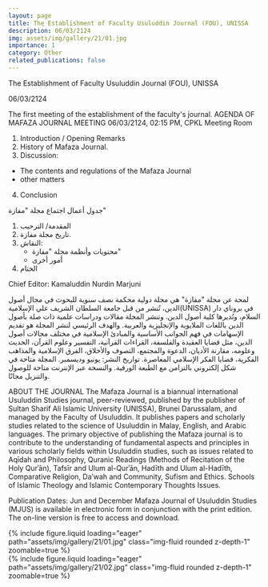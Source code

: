 ```yaml
---
layout: page
title: The Establishment of Faculty Usuluddin Journal (FOU), UNISSA
description: 06/03/2124
img: assets/img/gallery/21/01.jpg
importance: 1
category: Other
related_publications: false
---
```


<p class="distill-post-title">The Establishment of Faculty Usuluddin Journal (FOU), UNISSA</p>

06/03/2124

The first meeting of the establishment of the faculty's journal.
AGENDA OF MAFAZA JOURNAL MEETING
06/03/2124, 02:15 PM, CPKL Meeting Room

1. Introduction / Opening Remarks
2. History of Mafaza Journal.
3. Discussion:

- The contents and regulations of the Mafaza Journal
- other matters

4. Conclusion

جدول أعمال اجتماع مجلة "مفازة"

1. المقدمة/ الترحيب
2. تاريخ مجلة مفازة.
3. النقاش:
   - محتويات وأنظمة مجلة "مفازة"
   - أمور أخرى
4. الختام

Chief Editor: Kamaluddin Nurdin Marjuni

لمحة عن مجلة "مفازة"
هي مجلة دولية محكمة نصف سنوية للبحوث في مجال أصول الدين، تُنشر من قبل جامعة السلطان الشريف علي الإسلامية(UNISSA) في بروناي دار السلام، وتُديرها كلية أصول الدين. وتنشر المجلة مقالات ودراسات علمية ذات صلة بأصول الدين باللغات الملايوية والإنجليزية والعربية. والهدف الرئيسي لنشر المجلة هو تقديم الإسهامات في فهم الجوانب الأساسية والمبادئ الإسلامية في مختلف مجالات أصول الدين، مثل قضايا العقيدة والفلسفة، القراءات القرآنية، التفسير وعلوم القرآن، الحديث وعلومه، مقارنة الأديان، الدعوة والمجتمع، التصوف والأخلاق، الفرق الإسلامية والمذاهب الفكرية، قضايا الفكر الإسلامي المعاصرة.
تواريخ النشر: يونيو وديسمبر.
المجلة متاحة في شكل إلكتروني بالتزامن مع الطبعة الورقية. والنسخة عبر الإنترنت متاحة للوصول والتنزيل مجانًا.

ABOUT THE JOURNAL
The Mafaza Journal is a biannual international Usuluddin Studies journal, peer-reviewed, published by the publisher of Sultan Sharif Ali Islamic University (UNISSA), Brunei Darussalam, and managed by the Faculty of Usuluddin. It publishes papers and scholarly studies related to the science of Usuluddin in Malay, English, and Arabic languages. The primary objective of publishing the Mafaza journal is to contribute to the understanding of fundamental aspects and principles in various scholarly fields within Usuluddin studies, such as issues related to Aqīdah and Philosophy, Quranic Readings (Methods of Recitation of the Holy Qurʾān), Tafsīr and Ulum al-Qurʾān, Hadīth and Ulum al-Hadīth, Comparative Religion, Da’wah and Community, Sufism and Ethics. Schools of Islamic Theology and Islamic Contemporary Thoughts Issues.

Publication Dates: Jun and December
Mafaza Journal of Usuluddin Studies (MJUS) is available in electronic form in conjunction with the print edition. The on-line version is free to access and download.

<div class="row mt-3">
    <div class="col-sm mt-3 mt-md-0">
        {% include figure.liquid loading="eager" path="assets/img/gallery/21/01.jpg" class="img-fluid rounded z-depth-1" zoomable=true %}
    </div>
    <div class="col-sm mt-3 mt-md-0">
        {% include figure.liquid loading="eager" path="assets/img/gallery/21/02.jpg" class="img-fluid rounded z-depth-1" zoomable=true %}
    </div>
</div>
